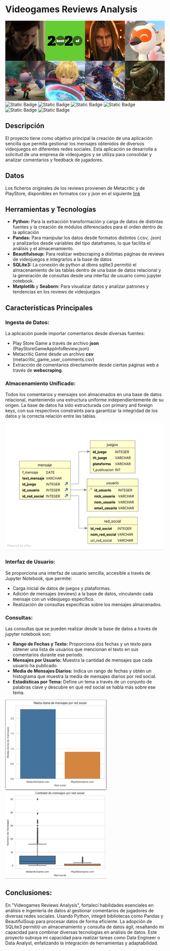 # Videogames Reviews Analysis
![metacritic](imagenes/metacritic.jpg)
![Static Badge](https://img.shields.io/badge/Python-gray?style=flat&logo=python)
![Static Badge](https://img.shields.io/badge/Pandas-gray?style=flat&logo=pandas)
![Static Badge](https://img.shields.io/badge/Beautifulsoup-gray?style=flat&logo=beautifulsoup)
![Static Badge](https://img.shields.io/badge/SQLite3-gray?style=flat&logo=sqlite3)
![Static Badge](https://img.shields.io/badge/Matplotlib-gray?style=flat&logo=Matplotlib)
![Static Badge](https://img.shields.io/badge/seaborn-gray?style=flat&logo=saborn)

## Descripción

El proyecto tiene como objetivo principal la creación de una aplicación sencilla que permita gestionar los mensajes obtenidos de diversos videojuegos en diferentes redes sociales. Esta aplicación se desarrolla a solicitud de una empresa de videojuegos y se utiliza para consolidar y analizar comentarios y feedback de jugadores.

## Datos
Los ficheros originales de los reviews provienen de Metacritic y de PlayStore, disponibles en formatos csv y json en el siguiente [link](https://drive.google.com/drive/folders/17E25j2Rrva2KN4R1MT2lFCdGoATha899?usp=sharing)

## Herramientas y Tecnologías

- **Python:** Para la extracción transformación y carga de datos de distintas fuentes y la creación de módulos diferenciados para el orden dentro de la aplicación
- **Pandas:** Para manipular los datos desde formatos distintos (.csv, .json) y analizarlos desde variables del tipo dataframes, lo que facilita el análisis y el almacenamiento.
- **Beautifulsoup:** Para realizar webscraping a distintas páginas de reviews de videojuegos e integrarlos a la base de datos
- **SQLite3:** La conexión de python al dbms sqlite3 permitió el almacenamiento de las tablas dentro de una base de datos relacional y la generación de consultas desde una interfaz de usuario como jupyter notebook. 
- **Matplotlib** y **Seaborn:** Para visualizar datos y analizar patrones y tendencias en los reviews de videojuegos


## Características Principales
### Ingesta de Datos: 

La aplicación puede importar comentarios desde diversas fuentes:
- Play Store Game a través de archivo **json** (PlayStoreGameAppInfoReview.json)
- Metacritic Game desde un archivo **csv** (metacritic_game_user_comments.csv)
- Extracción de comentarios directamente desde ciertas páginas web a través de **webscraping**.

### Almacenamiento Unificado: 

Todos los comentarios y mensajes son almacenados en una base de datos relacional, manteniendo una estructura uniforme independientemente de su origen. La base de datos ha sido estructurada con primary and foreign keys, con sus respectivos constraints para garantizar la integridad de los datos y la correcta relación entre las tablas. 
<p float="center">
  <img src="imagenes/data-model.jpeg" width="500" height="400" />
</p>

### Interfaz de Usuario: 

Se proporciona una interfaz de usuario sencilla, accesible a través de Jupyter Notebook, que permite:
- Carga inicial de datos de juegos y plataformas.
- Adición de mensajes (reviews) a la base de datos, vinculando cada mensaje con un videojuego específico.
- Realización de consultas específicas sobre los mensajes almacenados.

### Consultas:

Las consultas que se pueden realizar desde la base de datos a través de jupyter notebook son:
- **Rango de Fechas y Texto:** Proporciona dos fechas y un texto para obtener una lista de usuarios que mencionan el texto en sus comentarios durante ese periodo.
- **Mensajes por Usuario:** Muestra la cantidad de mensajes que cada usuario ha publicado.
- **Media de Mensajes Diarios:** Indica un rango de fechas y obtén un histograma que muestra la media de mensajes diarios por red social.
- **Estadísticas por Tema:** Define un tema a través de un conjunto de palabras clave y descubre en qué red social se habla más sobre ese tema.

<p float="left">
  <img src="imagenes/bars.jpeg" width="320" height="280" />
  <img src="imagenes/boxplots.jpeg" width="320" height="280"/> 
</p>

## Conclusiones:
En "Videogames Reviews Analysis", fortalecí habilidades esenciales en análisis e ingeniería de datos al gestionar comentarios de jugadores de diversas redes sociales. Usando Python, integré bibliotecas como Pandas y BeautifulSoup para procesar datos de forma eficiente. La adopción de SQLite3 permitió un almacenamiento y consulta de datos ágil, resaltando mi capacidad para combinar diversas tecnologías en análisis de datos. Este proyecto subraya mi capacidad para realizar tareas como Data Engineer o Data Analyst, enfatizando la integración de herramientas y adaptabilidad.
